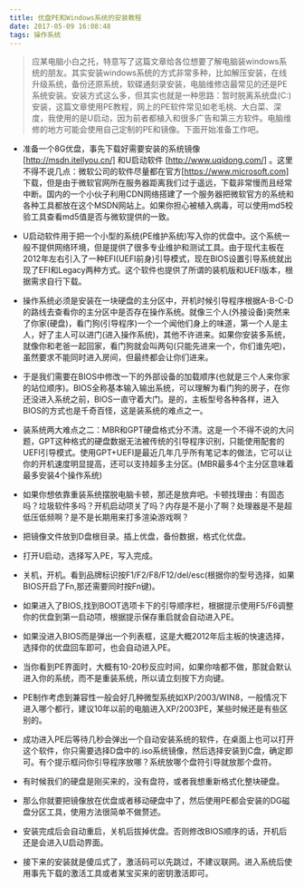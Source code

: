 ```yaml
---
title: 优盘PE和Windows系统的安装教程
date: 2017-05-09 16:08:48
tags: 操作系统
---
```


> 应某电脑小白之托，特意写了这篇文章给各位想要了解电脑装windows系统的朋友。其实安装windows系统的方式非常多种，比如解压安装，在线升级系统，备份还原系统，软碟通刻录安装，电脑维修店最常见的还是PE系统安装。安装方式这么多，但其实也就是一种思路：暂时脱离系统盘(C:)安装，这篇文章使用PE教程，网上的PE软件常见如老毛桃、大白菜、深度，我使用的是U启动，因为前者都植入和很多广告和第三方软件。电脑维修的地方可能会使用自己定制的PE和镜像。下面开始准备工作吧。

<!-- more -->

- 准备一个8G优盘，事先下载好需要安装的系统镜像 [http://msdn.itellyou.cn/] 和U启动软件 [http://www.uqidong.com/] 。这里不得不说几点：微软公司的软件尽量都在官方[https://www.microsoft.com] 下载，但是由于微软官网所在服务器距离我们过于遥远，下载非常慢而且经常中断。国内的一个小伙子利用CDN网络搭建了一个服务器把微软官方的系统和各种工具都放在这个MSDN网站上。如果你担心被植入病毒，可以使用md5校验工具查看md5值是否与微软提供的一致。

- U启动软件用于把一个小型的系统(PE维护系统)写入你的优盘中。这个系统一般不提供网络环境，但是提供了很多专业维护和测试工具。由于现代主板在2012年左右引入了一种EFI(UEFI前身)引导模式，现在BIOS设置引导系统就出现了EFI和Legacy两种方式。这个软件也提供了所谓的装机版和UEFI版本，根据需求自行下载。

- 操作系统必须是安装在一块硬盘的主分区中，开机时候引导程序根据A-B-C-D的路线去查看你的主分区中是否存在操作系统。就像三个人(外接设备)突然来了你家(硬盘)，看门狗(引导程序)一个一个闻他们身上的味道，第一个人是主人，好了主人可以进门(进入操作系统)，其他不许进来。如果你安装多系统，就像你和老爸一起回家，看门狗就会叫两句(只能先进来一个，你们谁先吧)，虽然要求不能同时进入房间，但最终都会让你们进来。

- 于是我们需要在BIOS中修改一下的外部设备的加载顺序(也就是三个人来你家的站位顺序)。BIOS全称基本输入输出系统，可以理解为看门狗的房子，在你还没进入系统之前，BIOS一直守着大门。是的，主板型号各种各样，进入BIOS的方式也是千奇百怪，这是装系统的难点之一。

- 装系统两大难点之二：MBR和GPT硬盘格式分不清。这是一个不得不说的大问题，GPT这种格式的硬盘数据无法被传统的引导程序识别，只能使用配套的UEFI引导模式。使用GPT+UEFI是最近几年几乎所有笔记本的做法，它可以让你的开机速度明显提高，还可以支持超多主分区。(MBR最多4个主分区意味着最多安装4个操作系统)

- 如果你想依靠重装系统摆脱电脑卡顿，那还是放弃吧。卡顿找理由：有固态吗？垃圾软件多吗？开机启动项关了吗？内存是不是小了啊？处理器是不是超低压低频啊？是不是长期用来打多渲染游戏啊？

- 把镜像文件放到D盘根目录。插上优盘，备份数据，格式化优盘。

- 打开U启动，选择写入PE，写入完成。

- 关机，开机。看到品牌标识按F1/F2/F8/F12/del/esc(根据你的型号选择，如果BIOS开启了Fn,那还需要同时按Fn键)。

- 如果进入了BIOS,找到BOOT选项卡下的引导顺序栏，根据提示使用F5/F6调整你的优盘到第一启动项，根据提示保存重启就会自动进入PE。

- 如果没进入BIOS而是弹出一个列表框，这是大概2012年后主板的快速选择，选择你的优盘回车即可，也会自动进入PE。

- 当你看到PE界面时，大概有10-20秒反应时间，如果你啥都不做，那就会默认进入你的系统，而不是重装系统，所以请立刻按下方向键。

- PE制作考虑到兼容性一般会好几种微型系统如XP/2003/WIN8，一般情况下进入哪个都行，建议10年以前的电脑进入XP/2003PE，某些时候还是有些区别的。

- 成功进入PE后等待几秒会弹出一个自动安装系统的软件，在桌面上也可以打开这个软件，你只需要选择D盘中的.iso系统镜像，然后选择安装到C盘，确定即可。有个提示框问你引导程序放哪？系统放哪个盘符引导就放那个盘符。

- 有时候我们的硬盘是刚买来的，没有盘符，或者我想重新格式化整块硬盘。

- 那么你就要把镜像放在优盘或者移动硬盘中了，然后使用PE都会安装的DG磁盘分区工具，使用方法很简单不做赘述。

- 安装完成后会自动重启，关机后拔掉优盘。否则修改BIOS顺序的话，开机后还是会进入U启动界面。

- 接下来的安装就是傻瓜式了，激活码可以先跳过，不建议联网。进入系统后使用事先下载的激活工具或者某宝买来的密钥激活即可。
```